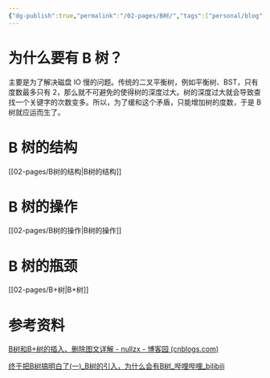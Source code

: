 ```yaml
---
{"dg-publish":true,"permalink":"/02-pages/B树/","tags":["personal/blog","algorithm/data-structures/有序表/平衡树"]}
---
```


# 为什么要有 B 树？
主要是为了解决磁盘 IO 慢的问题。传统的二叉平衡树，例如平衡树、BST，只有度数最多只有 2，那么就不可避免的使得树的深度过大。树的深度过大就会导致查找一个关键字的次数变多。所以，为了缓和这个矛盾，只能增加树的度数，于是 B 树就应运而生了。
# B 树的结构
[[02-pages/B树的结构\|B树的结构]]
# B 树的操作
[[02-pages/B树的操作\|B树的操作]]

# B 树的瓶颈
[[02-pages/B+树\|B+树]]

# 参考资料
[B树和B+树的插入、删除图文详解 - nullzx - 博客园 (cnblogs.com)](https://www.cnblogs.com/nullzx/p/8729425.html)

[终于把B树搞明白了(一)_B树的引入，为什么会有B树_哔哩哔哩_bilibili](https://www.bilibili.com/video/BV1mY4y1W7pS/?spm_id_from=333.337.search-card.all.click&vd_source=71ed91ed82694d3cc5376be556d8c499)